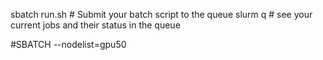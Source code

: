 sbatch run.sh  # Submit your batch script to the queue
slurm q   # see your current jobs and their status in the queue

#SBATCH --nodelist=gpu50